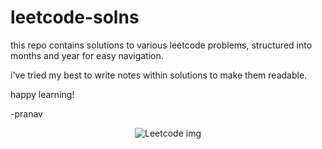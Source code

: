# leetcode-solns
this repo contains solutions to various leetcode problems, structured into months and year for easy navigation. 

i've tried my best to write notes within solutions to make them readable.

happy learning!

-pranav 

<p align="center">
  <img src="[https://github.com/waldyr/Sublime-Installer/blob/master/sublime_text.png?raw=true](https://github.com/user-attachments/assets/801f2a22-4d89-4107-889e-844ffd020970)" alt="Leetcode img"/>
</p>

